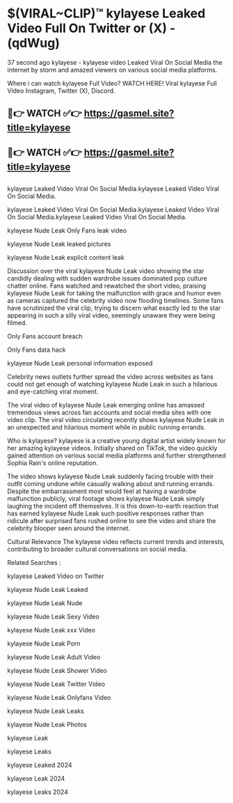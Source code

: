 # $(VIRAL~CLIP)™ kylayese Leaked Video Full On Twitter or (X) -(qdWug)
37 second ago kylayese - kylayese video Leaked Viral On Social Media the internet by storm and amazed viewers on various social media platforms.

Where i can watch kylayese Full Video? WATCH HERE! Viral kylayese Full Video Instagram, Twitter (X), Discord.

## 🔴👉 WATCH ✅👉 https://gasmel.site?title=kylayese
## 🔴👉 WATCH ✅👉 https://gasmel.site?title=kylayese
##
kylayese Leaked Video Viral On Social Media.kylayese Leaked Video Viral On Social Media.

kylayese Leaked Video Viral On Social Media.kylayese Leaked Video Viral On Social Media.kylayese Leaked Video Viral On Social Media.

kylayese Nude Leak Only Fans leak video

kylayese Nude Leak leaked pictures

kylayese Nude Leak explicit content leak

Discussion over the viral kylayese Nude Leak video showing the star candidly dealing with sudden wardrobe issues dominated pop culture chatter online. Fans watched and rewatched the short video, praising kylayese Nude Leak for taking the malfunction with grace and humor even as cameras captured the celebrity video now flooding timelines. Some fans have scrutinized the viral clip, trying to discern what exactly led to the star appearing in such a silly viral video, seemingly unaware they were being filmed.


Only Fans account breach

Only Fans data hack

kylayese Nude Leak personal information exposed

Celebrity news outlets further spread the video across websites as fans could not get enough of watching kylayese Nude Leak in such a hilarious and eye-catching viral moment.


The viral video of kylayese Nude Leak emerging online has amassed tremendous views across fan accounts and social media sites with one video clip. The viral video circulating recently shows kylayese Nude Leak in an unexpected and hilarious moment while in public running errands.


Who is kylayese? kylayese is a creative young digital artist widely known for her amazing kylayese videos. Initially shared on TikTok, the video quickly gained attention on various social media platforms and further strengthened Sophia Rain's online reputation.

The video shows kylayese Nude Leak suddenly facing trouble with their outfit coming undone while casually walking about and running errands. Despite the embarrassment most would feel at having a wardrobe malfunction publicly, viral footage shows kylayese Nude Leak simply laughing the incident off themselves. It is this down-to-earth reaction that has earned kylayese Nude Leak such positive responses rather than ridicule after surprised fans rushed online to see the video and share the celebrity blooper seen around the internet.

Cultural Relevance The kylayese video reflects current trends and interests, contributing to broader cultural conversations on social media.

Related Searches :

kylayese Leaked Video on Twitter

kylayese Nude Leak Leaked

kylayese Nude Leak Nude

kylayese Nude Leak Sexy Video

kylayese Nude Leak xxx Video

kylayese Nude Leak Porn

kylayese Nude Leak Adult Video

kylayese Nude Leak Shower Video

kylayese Nude Leak Twitter Video

kylayese Nude Leak Onlyfans Video

kylayese Nude Leak Leaks

kylayese Nude Leak Photos

kylayese Leak

kylayese Leaks

kylayese Leaked 2024

kylayese Leak 2024

kylayese Leaks 2024
